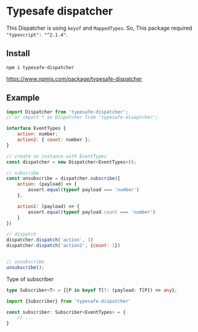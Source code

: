 # Typesafe dispatcher

This Dispatcher is using `keyof` and `MappedTypes`. So, This package required `"typescript": "^2.1.4"`.

## Install

```
npm i typesafe-dispatcher
```

https://www.npmjs.com/package/typesafe-dispatcher

## Example

```js
import Dispatcher from 'typesafe-dispatcher';
// or import * as Dispatcher from 'typesafe-disaptcher';

interface EventTypes {
    action: number;
    action2: { count: number };
}

// create an instance with EventTypes
const dispatcher = new Dispatcher<EventTypes>();

// subscribe
const unsubscribe = dispatcher.subscribe({
	action: (payload) => {
		assert.equal(typeof payload === 'number')
	},

	action2: (payload) => {
		assert.equal(typeof payload.count === 'number')
	}
})

// dispatch
dispatcher.dispatch('action', 1)
dispatcher.dispatch('action2', {count: 1})


// unsubscribe
unsubscribe();
```

Type of subscriber

```ts
type Subscriber<T> = {[P in keyof T]?: (payload: T[P]) => any};
```

```ts
import {Subscriber} from 'typesafe-dispatcher'

const subscriber: Subscriber<EventTypes> = {
	// ...
}
```